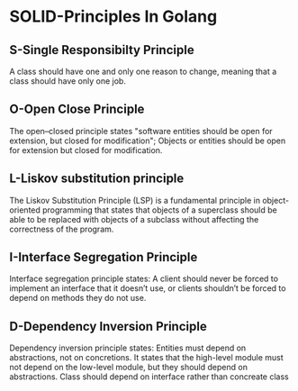 # SOLID-Principles In Golang

## S-Single Responsibilty Principle
A class should have one and only one reason to change, meaning that a class should have only one job.

## O-Open Close Principle
The open–closed principle states "software entities should be open for extension, but closed for modification";
Objects or entities should be open for extension but closed for modification.

## L-Liskov substitution principle
The Liskov Substitution Principle (LSP) is a fundamental principle in object-oriented programming that states that objects of a superclass should be able to be replaced with objects of a subclass without affecting the correctness of the program.

## I-Interface Segregation Principle
Interface segregation principle states:
A client should never be forced to implement an interface that it doesn’t use, or clients shouldn’t be forced to depend on methods they do not use.

## D-Dependency Inversion Principle
Dependency inversion principle states:
Entities must depend on abstractions, not on concretions. It states that the high-level module must not depend on the low-level module, but they should depend on abstractions.
Class should depend on interface rather than concreate class
